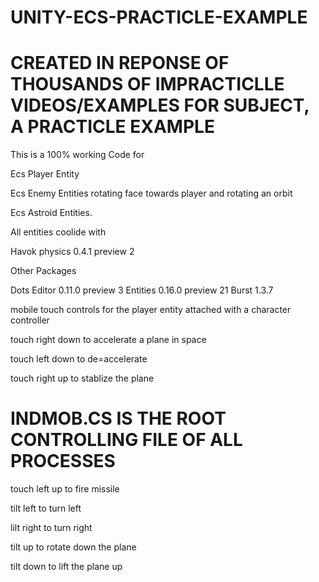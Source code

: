 # UNITY-ECS-PRACTICLE-EXAMPLE

# CREATED IN REPONSE OF THOUSANDS OF IMPRACTICLLE VIDEOS/EXAMPLES FOR SUBJECT, A PRACTICLE EXAMPLE

This is a 100% working Code for 



Ecs Player Entity

Ecs Enemy Entities rotating face towards player and rotating an orbit

Ecs Astroid Entities.

All entities coolide with 

Havok physics 0.4.1 preview 2


Other Packages

Dots Editor 0.11.0 preview 3
Entities 0.16.0 preview 21
Burst 1.3.7



mobile touch controls for the player entity attached with a character controller

touch right down to accelerate a plane in space

touch left down to de=accelerate

touch right up to stablize the plane 

# INDMOB.CS IS THE ROOT CONTROLLING FILE OF ALL PROCESSES

touch left up to fire missile

tilt left to turn left

lilt right to turn right

tilt up to rotate down the plane

tilt down to lift the plane up



